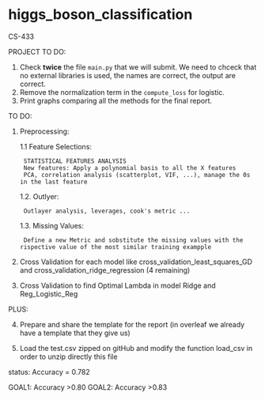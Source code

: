 # higgs_boson_classification
CS-433

PROJECT TO DO:

1. Check **twice** the file `main.py` that we will submit. We need to chceck that no external libraries is used, the names are correct, the output are correct.
2. Remove the normalization term in the `compute_loss` for logistic.
3. Print graphs comparing all the methods for the final report.

TO DO:

1. Preprocessing:

    1.1 Feature Selections: 

        STATISTICAL FEATURES ANALYSIS
        New features: Apply a polynomial basis to all the X features
        PCA, correlation analysis (scatterplot, VIF, ...), manage the 0s in the last feature

    1.2. Outlyer: 

        Outlayer analysis, leverages, cook's metric ...

    1.3. Missing Values:
    
        Define a new Metric and sobstitute the missing values with the rispective value of the most similar training exampple
      
2. Cross Validation for each model like cross_validation_least_squares_GD and cross_validation_ridge_regression (4 remaining)

3. Cross Validation to find Optimal Lambda in model Ridge and Reg_Logistic_Reg


PLUS:

4. Prepare and share the template for the report (in overleaf we already have a template that they give us)

5. Load the test.csv zipped on gitHub and modify the function load_csv in order to unzip directly this file




status: Accuracy = 0.782

GOAL1: Accuracy >0.80
GOAL2: Accuracy >0.83



